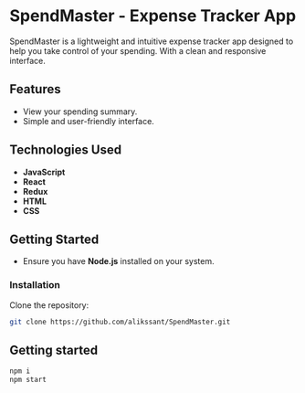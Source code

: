 # SpendMaster - Expense Tracker App

SpendMaster is a lightweight and intuitive expense tracker app designed to help you take control of your spending. With a clean and responsive interface.

## Features

- View your spending summary.
- Simple and user-friendly interface.

## Technologies Used

- **JavaScript**
- **React**
- **Redux**
- **HTML**
- **CSS**

## Getting Started

- Ensure you have **Node.js** installed on your system.

### Installation

Clone the repository:

```bash
git clone https://github.com/alikssant/SpendMaster.git
```

## Getting started

```bash
npm i
npm start
```
